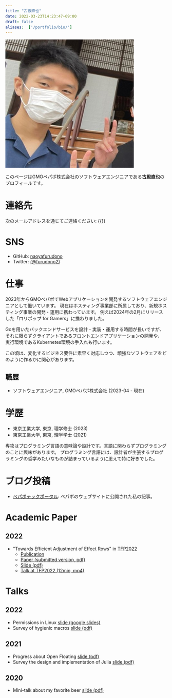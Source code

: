 ```yaml
---
title: "古殿直也"
date: 2022-03-23T14:23:47+09:00
draft: false
aliases:  ['/portfolio/bio/']
---
```


![古殿直也の顔写真](face.jpg)

このページはGMOペパボ株式会社のソフトウェアエンジニアである**古殿直也**のプロフィールです。

# 連絡先

次のメールアドレスを通じてご連絡ください: {{<email>}}

# SNS

- GitHub: [naoyafurudono](https://github.com/naoyafurudono)
- Twitter: [(@furudono2)](https://twitter.com/furudono2)

# 仕事

2023年からGMOペパボでWebアプリケーションを開発するソフトウェアエンジニアとして働いています。
現在はホスティング事業部に所属しており、新規ホスティング事業の開発・運用に携わっています。
例えば2024年の2月にリリースした「ロリポップ for Gamers」に携わりました。

Goを用いたバックエンドサービスを設計・実装・運用する時間が長いですが、
それに限らずクライアントであるフロントエンドアプリケーションの開発や、
実行環境であるKubernetes環境の手入れも行います。

この頃は、変化するビジネス要件に素早く対応しつつ、頑強なソフトウェアをどのように作るかに関心があります。

## 職歴

- ソフトウェアエンジニア, GMOペパボ株式会社 (2023-04 - 現在)

# 学歴

- 東京工業大学, 東京, 理学修士 (2023)
- 東京工業大学, 東京, 理学学士 (2021)

専攻はプログラミング言語の意味論や設計です。言語に関わらずプログラミングのことに興味があります。
プログラミング言語には、設計者が主張するプログラミングの哲学みたいなものが詰まっているように思えて特に好きでした。

# ブログ投稿

- [ペパボテックポータル](https://tech.pepabo.com/authors/donokun/): ペパボのウェブサイトに公開された私の記事。

# Academic Paper

## 2022

- "Towards Efficient Adjustment of Effect Rows" in [TFP2022](https://trendsfp.github.io/)
  - [Publication](https://link.springer.com/book/10.1007/978-3-031-21314-4)
  - [Paper (submitted version, pdf)](https://drive.google.com/file/d/1mhK0yj5fJymBQ6vv1a3UOrO33CmhvFuv/view?usp=sharing)
  - [Slide (pdf)](https://drive.google.com/file/d/1oYLtxE0b1AIBbkcotf_YyPST0yLdvbNl/view?usp=sharing)
  - [Talk at TFP2022 (12min, mp4)](https://drive.google.com/file/d/14EBEGQYZDNIGADXyRU7XTsbgUE4XqO1x/view?usp=sharing)

# Talks

## 2022

- Permissions in Linux [slide (google slides)](https://docs.google.com/presentation/d/18kkR9ew1Si_7SMuMgkct1drntBZZ1YPYcVi9B0lpLCE/edit?usp=sharing)
- Survey of hygienic macros [slide (pdf)](https://drive.google.com/file/d/1vVI1i__JJH4EPJcx8xZ2gNUR_0wCJ1-p/view?usp=sharing)

## 2021

- Progress about Open Floating [slide (pdf)](https://drive.google.com/file/d/18c3KE5okeMYFjsdfAhn6cKDSnSjVWmOL/view?usp=sharing)
- Survey the design and implementation of Julia [slide (pdf)](https://drive.google.com/file/d/1_83rr9ee3PZZnUjZNtvLwzI-lM5f4qPE/view?usp=sharing)

## 2020

- Mini-talk about my favorite beer [slide (pdf)](https://drive.google.com/file/d/1kbLvc6hkLwbiL7ouyT-tigIMFOEXoLq4/view?usp=sharing)
